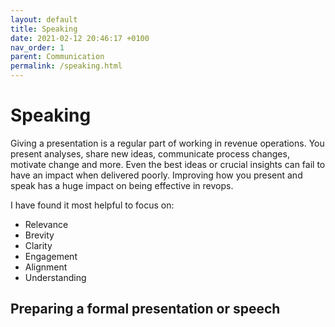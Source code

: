 ```yaml
---
layout: default
title: Speaking
date: 2021-02-12 20:46:17 +0100
nav_order: 1
parent: Communication
permalink: /speaking.html
---
```


# Speaking

Giving a presentation is a regular part of working in revenue operations. You present analyses, share new ideas, communicate process changes, motivate change and more.
Even the best ideas or crucial insights can fail to have an impact when delivered poorly. Improving how you present and speak has a huge impact on being effective in revops.

I have found it most helpful to focus on:

- Relevance
- Brevity
- Clarity
- Engagement
- Alignment
- Understanding

## Preparing a formal presentation or speech
